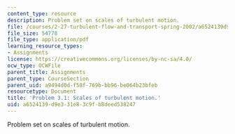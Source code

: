 ```yaml
---
content_type: resource
description: Problem set on scales of turbulent motion.
file: /courses/2-27-turbulent-flow-and-transport-spring-2002/a6524139d9e331e83c9fb8deed538247_Prob3_1.pdf
file_size: 54778
file_type: application/pdf
learning_resource_types:
- Assignments
license: https://creativecommons.org/licenses/by-nc-sa/4.0/
ocw_type: OCWFile
parent_title: Assignments
parent_type: CourseSection
parent_uid: a9494d0d-f58f-769b-bb96-be064b23bfeb
resourcetype: Document
title: 'Problem 3.1: Scales of turbulent motion.'
uid: a6524139-d9e3-31e8-3c9f-b8deed538247
---
```

Problem set on scales of turbulent motion.